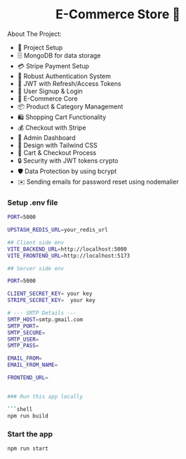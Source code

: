 <h1 align="center">E-Commerce Store 🛒</h1>


About The  Project:

-   🚀 Project Setup
-   🗄️ MongoDB for data storage
-   💳 Stripe Payment Setup
-   🔐 Robust Authentication System
-   🔑 JWT with Refresh/Access Tokens
-   📝 User Signup & Login
-   🛒 E-Commerce Core
-   📦 Product & Category Management
-   🛍️ Shopping Cart Functionality
-   💰 Checkout with Stripe
-   👑 Admin Dashboard
-   🎨 Design with Tailwind CSS
-   🛒 Cart & Checkout Process
-   🔒 Security with JWT tokens crypto
-   🛡️ Data Protection by using bcrypt
-   ✉️ Sending emails for password reset using nodemalier

### Setup .env file

```bash
PORT=5000

UPSTASH_REDIS_URL=your_redis_url

## Client side env
VITE_BACKEND_URL=http://localhost:5000
VITE_FRONTEND_URL=http://localhost:5173

## Server side env

PORT=5000

CLIENT_SECRET_KEY= your key
STRIPE_SECRET_KEY=  your key

# --- SMTP Details ---
SMTP_HOST=smtp.gmail.com
SMTP_PORT= 
SMTP_SECURE= 
SMTP_USER= 
SMTP_PASS= 

EMAIL_FROM= 
EMAIL_FROM_NAME= 

FRONTEND_URL= 


### Run this app locally

```shell
npm run build
```

### Start the app

```shell
npm run start
```
